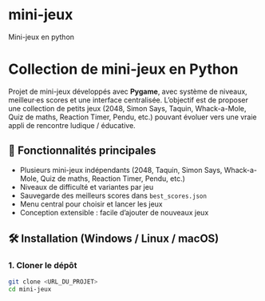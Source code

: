 # mini-jeux
Mini-jeux en python
# Collection de mini-jeux en Python

Projet de mini-jeux développés avec **Pygame**, avec système de niveaux, meilleur·es scores et une interface centralisée. L’objectif est de proposer une collection de petits jeux (2048, Simon Says, Taquin, Whack-a-Mole, Quiz de maths, Reaction Timer, Pendu, etc.) pouvant évoluer vers une vraie appli de rencontre ludique / éducative.

## 🚀 Fonctionnalités principales

- Plusieurs mini-jeux indépendants (2048, Taquin, Simon Says, Whack-a-Mole, Quiz de maths, Reaction Timer, Pendu, etc.)
- Niveaux de difficulté et variantes par jeu
- Sauvegarde des meilleurs scores dans `best_scores.json`
- Menu central pour choisir et lancer les jeux
- Conception extensible : facile d’ajouter de nouveaux jeux

## 🛠 Installation (Windows / Linux / macOS)

### 1. Cloner le dépôt
```bash
git clone <URL_DU_PROJET>
cd mini-jeux  

